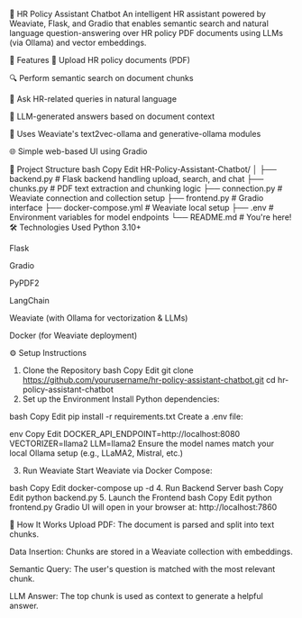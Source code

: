 🤖 HR Policy Assistant Chatbot
An intelligent HR assistant powered by Weaviate, Flask, and Gradio that enables semantic search and natural language question-answering over HR policy PDF documents using LLMs (via Ollama) and vector embeddings.

🚀 Features
📄 Upload HR policy documents (PDF)

🔍 Perform semantic search on document chunks

💬 Ask HR-related queries in natural language

🤖 LLM-generated answers based on document context

🧠 Uses Weaviate's text2vec-ollama and generative-ollama modules

🌐 Simple web-based UI using Gradio

📁 Project Structure
bash
Copy
Edit
HR-Policy-Assistant-Chatbot/
│
├── backend.py            # Flask backend handling upload, search, and chat
├── chunks.py             # PDF text extraction and chunking logic
├── connection.py         # Weaviate connection and collection setup
├── frontend.py           # Gradio interface
├── docker-compose.yml    # Weaviate local setup
├── .env                  # Environment variables for model endpoints
└── README.md             # You're here!
🛠️ Technologies Used
Python 3.10+

Flask

Gradio

PyPDF2

LangChain

Weaviate (with Ollama for vectorization & LLMs)

Docker (for Weaviate deployment)

⚙️ Setup Instructions
1. Clone the Repository
bash
Copy
Edit
git clone https://github.com/yourusername/hr-policy-assistant-chatbot.git
cd hr-policy-assistant-chatbot
2. Set up the Environment
Install Python dependencies:

bash
Copy
Edit
pip install -r requirements.txt
Create a .env file:

env
Copy
Edit
DOCKER_API_ENDPOINT=http://localhost:8080
VECTORIZER=llama2
LLM=llama2
Ensure the model names match your local Ollama setup (e.g., LLaMA2, Mistral, etc.)

3. Run Weaviate
Start Weaviate via Docker Compose:

bash
Copy
Edit
docker-compose up -d
4. Run Backend Server
bash
Copy
Edit
python backend.py
5. Launch the Frontend
bash
Copy
Edit
python frontend.py
Gradio UI will open in your browser at: http://localhost:7860

🧪 How It Works
Upload PDF: The document is parsed and split into text chunks.

Data Insertion: Chunks are stored in a Weaviate collection with embeddings.

Semantic Query: The user's question is matched with the most relevant chunk.

LLM Answer: The top chunk is used as context to generate a helpful answer.
